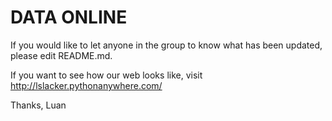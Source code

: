 # DATA ONLINE

If you would like to let anyone in the group to know
what has been updated, please edit README.md.

If you want to see how our web looks like, visit http://lslacker.pythonanywhere.com/


Thanks,
Luan